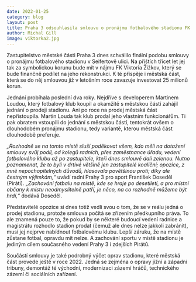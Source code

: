 ```yaml
---
date: 2022-01-25
category: blog
layout: post
title: Praha 3 odsouhlasila smlouvu o pronájmu fotbalového stadionu FK Viktoria Žižkov 
author: Michal Gill
image: viktorka2.jpg
---
```


Zastupitelstvo městské části Praha 3 dnes schválilo finální podobu smlouvy o pronájmu fotbalového stadionu v Seifertově ulici. Na příštích třicet let jej tak za symbolickou korunu bude mít v nájmu FK Viktoria Žižkov, který se bude finančně podílet na jeho rekonstrukci. K té přispěje i městská část, která se do něj smlouvou již v letošním roce zavazuje investovat 25 milionů korun. 

Jednání probíhala poslední dva roky. Nejdříve s developerem Martinem Loudou, který fotbalový klub koupil a okamžitě s městskou částí zahájil jednání o prodeji stadionu. Ani po roce na prodej městská část nepřistoupila. Martin Louda tak klub prodal jeho vlastním funkcionářům. Ti pak obratem vstoupili do jednání s městskou částí, tentokrát ovšem o dlouhodobém pronájmu stadionu, tedy variantě, kterou městská část dlouhodobě preferuje. 

*„Rozhodně se na tomto místě sluší poděkovat všem, kdo měli na dotažení smlouvy svůj podíl, od kolegů radních, přes zaměstnance úřadu, vedení fotbalového klubu až po zastupitele, kteří dnes smlouvě dali zelenou. Nutno poznamenat, že to byli v drtivé většině jen zastupitelé koaliční; opozice, z mně nepochopitelných důvodů, hlasovala povětšinou proti; díky ale čestným výjimkám,“* uvádí radní Prahy 3 pro sport František Doseděl (Piráti). *„Zachování fotbalu na místě, kde se hraje po desetiletí, a pro místní občany k místu neodmyslitelně patří, je něco, na co rozhodně můžeme být hrdí,“* dodává Doseděl. 

Představitelé opozice si dnes totiž vedli svou o tom, že se v reálu jedná o prodej stadionu, protože smlouva počítá se zřízením předkupního práva. To ale znamená pouze to, že pokud by se některé budoucí vedení radnice a magistrátu rozhodlo stadion prodat (čemuž ale dnes nelze jakkoli zabránit), musí jej nejprve nabídnout fotbalovému klubu. Lepší záruku, že na místě zůstane fotbal, opravdu mít nelze. A zachování sportu v místě stadionu je jediným cílem současného vedení Prahy 3 i zdejších Pirátů. 

Součástí smlouvy je také podrobný výčet oprav stadionu, které městská část provede ještě v roce 2022. Jedná se zejména o opravy jižní a západní tribuny, demontáž té východní, modernizaci zázemí hráčů, technického zázemí či sociálních zařízení. 


